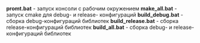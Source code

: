 **promt.bat** - запуск консоли с рабочим окружением
**make_all.bat** - запуск cmake для debug- и release- конфигураций
**build_debug.bat** - сборка debug-конфигураций библиотек
**build_release.bat** - сборка release-конфигураций библиотек
**build_all.bat** - сборка debug- и release- конфигураций библиотек

